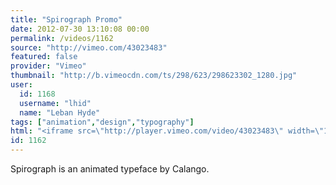 ```yaml
---
title: "Spirograph Promo"
date: 2012-07-30 13:10:08 00:00
permalink: /videos/1162
source: "http://vimeo.com/43023483"
featured: false
provider: "Vimeo"
thumbnail: "http://b.vimeocdn.com/ts/298/623/298623302_1280.jpg"
user:
  id: 1168
  username: "lhid"
  name: "Leban Hyde"
tags: ["animation","design","typography"]
html: "<iframe src=\"http://player.vimeo.com/video/43023483\" width=\"1280\" height=\"720\" frameborder=\"0\" webkitAllowFullScreen mozallowfullscreen allowFullScreen></iframe>"
id: 1162
---
```


Spirograph is an animated typeface by Calango.